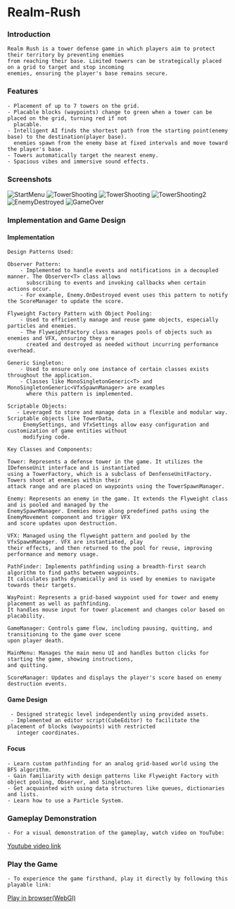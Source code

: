 # Realm-Rush

### Introduction
    Realm Rush is a tower defense game in which players aim to protect their territory by preventing enemies
    from reaching their base. Limited towers can be strategically placed on a grid to target and stop incoming
    enemies, ensuring the player's base remains secure.

### Features
    - Placement of up to 7 towers on the grid.
    - Placable blocks (waypoints) change to green when a tower can be placed on the grid, turning red if not 
      placable.
    - Intelligent AI finds the shortest path from the starting point(enemy base) to the destination(player base).
      enemies spawn from the enemy base at fixed intervals and move toward the player's base.
    - Towers automatically target the nearest enemy.
    - Spacious vibes and immersive sound effects.
    
### Screenshots

   ![StartMenu](./Screenshots/MainMenu.png)
   ![TowerShooting](./Screenshots/TowerShooting4.png)
   ![TowerShooting](./Screenshots/TowerShooting.png)
   ![TowerShooting2](./Screenshots/TowerShooting2.png)
   ![EnemyDestroyed](./Screenshots/EnemyDestroyed.png)
   ![GameOver](./Screenshots/GameOver.png)

   
### Implementation and Game Design
#### Implementation
    Design Patterns Used:
    
    Observer Pattern: 
        - Implemented to handle events and notifications in a decoupled manner. The Observer<T> class allows
          subscribing to events and invoking callbacks when certain actions occur. 
        - For example, Enemy.OnDestroyed event uses this pattern to notify the ScoreManager to update the score.

    Flyweight Factory Pattern with Object Pooling: 
        - Used to efficiently manage and reuse game objects, especially particles and enemies. 
        - The FlyweightFactory class manages pools of objects such as enemies and VFX, ensuring they are 
          created and destroyed as needed without incurring performance overhead.
          
    Generic Singleton:
        - Used to ensure only one instance of certain classes exists throughout the application. 
        - Classes like MonoSingletonGeneric<T> and MonoSingletonGeneric<VfxSpawnManager> are examples
          where this pattern is implemented.
          
    Scriptable Objects: 
       - Leveraged to store and manage data in a flexible and modular way. Scriptable objects like TowerData,
         EnemySettings, and VfxSettings allow easy configuration and customization of game entities without
         modifying code.

    Key Classes and Components:

    Tower: Represents a defense tower in the game. It utilizes the IDefenseUnit interface and is instantiated
    using a TowerFactory, which is a subclass of DenfenseUnitFactory. Towers shoot at enemies within their 
    attack range and are placed on waypoints using the TowerSpawnManager.

    Enemy: Represents an enemy in the game. It extends the Flyweight class and is pooled and managed by the
    EnemySpawnManager. Enemies move along predefined paths using the EnemyMovement component and trigger VFX
    and score updates upon destruction.

    VFX: Managed using the flyweight pattern and pooled by the VfxSpawnManager. VFX are instantiated, play 
    their effects, and then returned to the pool for reuse, improving performance and memory usage.

    PathFinder: Implements pathfinding using a breadth-first search algorithm to find paths between waypoints.
    It calculates paths dynamically and is used by enemies to navigate towards their targets.

    WayPoint: Represents a grid-based waypoint used for tower and enemy placement as well as pathfinding. 
    It handles mouse input for tower placement and changes color based on placability.

    GameManager: Controls game flow, including pausing, quitting, and transitioning to the game over scene 
    upon player death.

    MainMenu: Manages the main menu UI and handles button clicks for starting the game, showing instructions,
    and quitting.

    ScoreManager: Updates and displays the player's score based on enemy destruction events.

 
 #### Game Design
     - Designed strategic level independently using provided assets.
     - Implemented an editor script(CubeEditor) to facilitate the placement of blocks (waypoints) with restricted 
       integer coordinates.
       
#### Focus
    - Learn custom pathfinding for an analog grid-based world using the BFS algorithm.
    - Gain familiarity with design patterns like Flyweight Factory with object pooling, Observer, and Singleton.
    - Get acquainted with using data structures like queues, dictionaries and lists.
    - Learn how to use a Particle System.
    
### Gameplay Demonstration
    - For a visual demonstration of the gameplay, watch video on YouTube:
 [Youtube video link](https://youtu.be/cmyqPkxtXsE)

### Play the Game
    - To experience the game firsthand, play it directly by following this playable link:
[Play in browser(WebGl)](https://rahul-pargi.itch.io/realm-rush)
